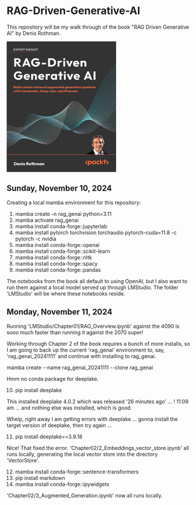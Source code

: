 # RAG-Driven-Generative-AI

This repository will be my walk through of the book "RAG Driven Generative AI" by Denis Rothman.

<img src="images/RAG_GENAI.png" alt="RAG Driven Generative AI" width="300">

## Sunday, November 10, 2024

Creating a local mamba environment for this repository:

 1) mamba create -n rag_genai python=3.11
 2) mamba activate rag_genai
 3) mamba install conda-forge::jupyterlab
 4) mamba install pytorch torchvision torchaudio pytorch-cuda=11.8 -c pytorch -c nvidia
 5) mamba install conda-forge::openai
 6) mamba install conda-forge::scikit-learn
 7) mamba install conda-forge::nltk
 8) mamba install conda-forge::spacy
 9) mamba install conda-forge::pandas

The notebooks from the book all default to using OpenAI, but I also want to run them against a local model served up through LMStudio. The folder 'LMStudio' will be where these notebooks reside. 

## Monday, November 11, 2024

Running 'LMStudio/Chapter01/RAG_Overview.ipynb' against the 4090 is sooo much faster than running it against the 2070 super!

Working through Chapter 2 of the book requires a bunch of more installs, so I am going to back up the current 'rag_genai' environment to, say, 'rag_genai_20241111' and continue with installing to rag_genai.

mamba create --name rag_genai_20241111 --clone rag_genai

Hmm no conda package for deeplake.

10) pip install deeplake

This installed deeplake 4.0.2 which was released '26 minutes ago' ... ! 11:09 am ... and nothing else was installed, which is good.

Whelp, right away I am getting errors with deeplake ... gonna install the target version of deeplake, then try again ... 

11) pip install deeplake==3.9.18 

Nice! That fixed the error. 'Chapter02/2_Embeddings_vector_store.ipynb' all runs locally, generating the local vector store into the directory 'VectorStore'.

12) mamba install conda-forge::sentence-transformers
13) pip install markdown
14) mamba install conda-forge::ipywidgets

'Chapter02/3_Augmented_Generation.ipynb' now all runs locally.